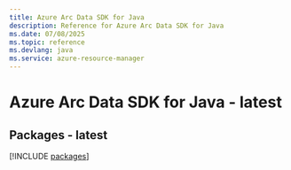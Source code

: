 ```yaml
---
title: Azure Arc Data SDK for Java
description: Reference for Azure Arc Data SDK for Java
ms.date: 07/08/2025
ms.topic: reference
ms.devlang: java
ms.service: azure-resource-manager
---
```

# Azure Arc Data SDK for Java - latest
## Packages - latest
[!INCLUDE [packages](arc-data-index.md)]